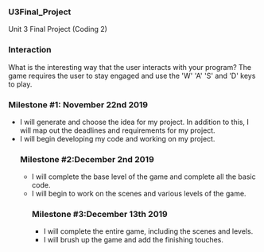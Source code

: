 <h3> U3Final_Project</h3>
Unit 3 Final Project (Coding 2)

<h3>Interaction</h3>
What is the interesting way that the user interacts with your program?
The game requires the user to stay engaged and use the 'W' 'A' 'S' and 'D' keys to play.

<h3>Milestone #1: November 22nd 2019</h3>
<ul>
  <li>I will generate and choose the idea for my project. In addition to this, I will map out the deadlines and requirements for my project.</li>
  <li>I will begin developing my code and working on my project.</li>
</ul>
<ul>
<h3>Milestone #2:December 2nd 2019</h3>
<ul>
  <li>I will complete the base level of the game and complete all the basic code.</li>
  <li>I will begin to work on the scenes and various levels of the game.</li>
</ul>  
<ul>
<h3>Milestone #3:December 13th 2019</h3>
<ul>
  <li>I will complete the entire game, including the scenes and levels.</li>
  <li>I will brush up the game and add the finishing touches.</li>
</ul>  
<ul>
